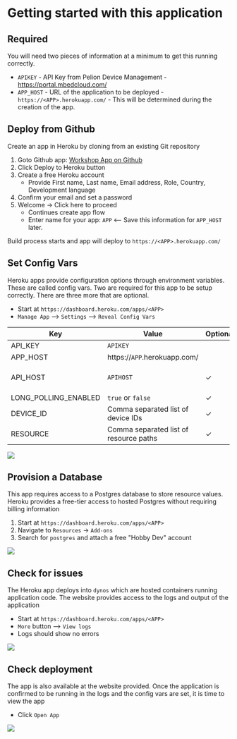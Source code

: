 # Getting started with this application

## Required

You will need two pieces of information at a minimum to get this running correctly.

- `APIKEY` - API Key from Pelion Device Management - https://portal.mbedcloud.com/
- `APP_HOST` - URL of the application to be deployed - `https://<APP>.herokuapp.com/` - This will be determined during the creation of the app.

## Deploy from Github

Create an app in Heroku by cloning from an existing Git repository

1. Goto Github app: [Workshop App on Github](https://github.com/ARMmbed/pelion-quick-start-web-app)
2. Click Deploy to Heroku button
3. Create a free Heroku account
   - Provide First name, Last name, Email address, Role, Country, Development language
4. Confirm your email and set a password
5. Welcome -> Click here to proceed
   - Continues create app flow
   - Enter name for your app: `APP` <-- Save this information for `APP_HOST` later.

Build process starts and app will deploy to `https://<APP>.herokuapp.com/`

## Set Config Vars

Heroku apps provide configuration options through environment variables. These are called config vars. Two are required for this app to be setup correctly. There are three more that are optional.

- Start at `https://dashboard.heroku.com/apps/<APP>`
- `Manage App` --> `Settings` --> `Reveal Config Vars`

| Key                  | Value                                  | Optional | Default                             |
| -------------------- | -------------------------------------- | -------- | ----------------------------------- |
| API_KEY              | `APIKEY`                               |          |                                     |
| APP_HOST             | https://`APP`.herokuapp.com/           |          |                                     |
| API_HOST             | `APIHOST`                              | ✓        | https://api.us-east-1.mbedcloud.com |
| LONG_POLLING_ENABLED | `true` or `false`                      | ✓        | `false`                             |
| DEVICE_ID            | Comma separated list of device IDs     | ✓        | \*                                  |
| RESOURCE             | Comma separated list of resource paths | ✓        | /3303/\*                            |

![](docs/app_config_vars.png)

## Provision a Database

This app requires access to a Postgres database to store resource values. Heroku provides a free-tier access to hosted Postgres without requiring billing information

1. Start at `https://dashboard.heroku.com/apps/<APP>`
1. Navigate to `Resources` -> `Add-ons`
1. Search for `postgres` and attach a free "Hobby Dev" account

![](docs/app_postgres.png)

## Check for issues

The Heroku app deploys into `dynos` which are hosted containers running application code. The website provides access to the logs and output of the application

- Start at `https://dashboard.heroku.com/apps/<APP>`
- `More` button --> `View logs`
- Logs should show no errors

![](docs/app_logs.png)

## Check deployment

The app is also available at the website provided. Once the application is confirmed to be running in the logs and the config vars are set, it is time to view the app

- Click `Open App`

![](https://i.ibb.co/syt959z/web-app-demo.gif)
